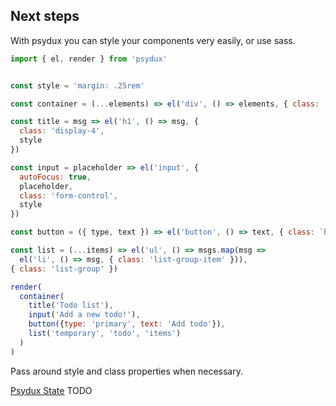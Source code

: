 ## Next steps

With psydux you can style your components very easily, or use sass.

```javascript
import { el, render } from 'psydux'


const style = 'margin: .25rem'

const container = (...elements) => el('div', () => elements, { class: 'container' })

const title = msg => el('h1', () => msg, {
  class: 'display-4',
  style
})

const input = placeholder => el('input', {
  autoFocus: true,
  placeholder,
  class: 'form-control',
  style
})

const button = ({ type, text }) => el('button', () => text, { class: `btn btn-${type} btn-block`, style })

const list = (...items) => el('ul', () => msgs.map(msg => 
  el('li', () => msg, { class: 'list-group-item' })),
{ class: 'list-group' })

render(
  container(
    title('Todo list'),
    input('Add a new todo!'),
    button({type: 'primary', text: 'Add todo'}),
    list('temporary', 'todo', 'items')
  )
)
```

Pass around style and class properties when necessary.
 
[Psydux State]() TODO
